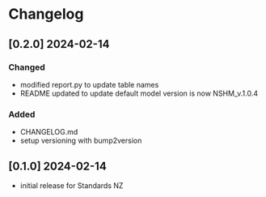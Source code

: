 # Changelog

## [0.2.0] 2024-02-14

### Changed
 - modified report.py to update table names
 - README updated to update default model version is now NSHM_v.1.0.4

### Added
 - CHANGELOG.md
 - setup versioning with bump2version

## [0.1.0] 2024-02-14

 - initial release for Standards NZ

